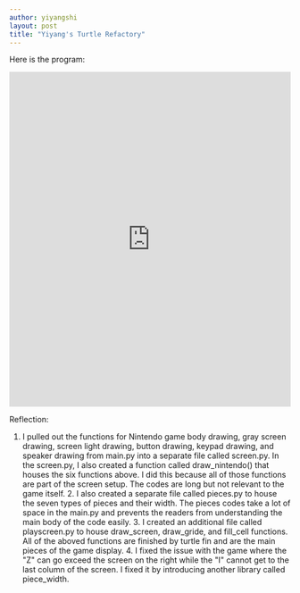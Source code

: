 ```yaml
---
author: yiyangshi
layout: post
title: "Yiyang's Turtle Refactory"
---
```


Here is the program:
<iframe src="https://trinket.io/embed/python/b5e8e21f01" width="100%" height="600" frameborder="0" marginwidth="0" marginheight="0" allowfullscreen></iframe>

Reflection:
1. I pulled out the functions for Nintendo game body drawing, gray screen drawing, screen light drawing, button drawing, keypad drawing, and speaker drawing from main.py into a separate file called screen.py. In the screen.py, I also created a function called draw_nintendo() that houses the six functions above. I did this because all of those functions are part of the screen setup. The codes are long but not relevant to the game itself. 2. I also created a separate file called pieces.py to house the seven types of pieces and their width. The pieces codes take a lot of space in the main.py and prevents the readers from understanding the main body of the code easily. 3. I created an additional file called playscreen.py to house draw_screen, draw_gride, and fill_cell functions. All of the aboved functions are finished by turtle fin and are the main pieces of the game display. 4. I fixed the issue with the game where the "Z" can go exceed the screen on the right while the "I" cannot get to the last column of the screen. I fixed it by introducing another library called piece_width.
